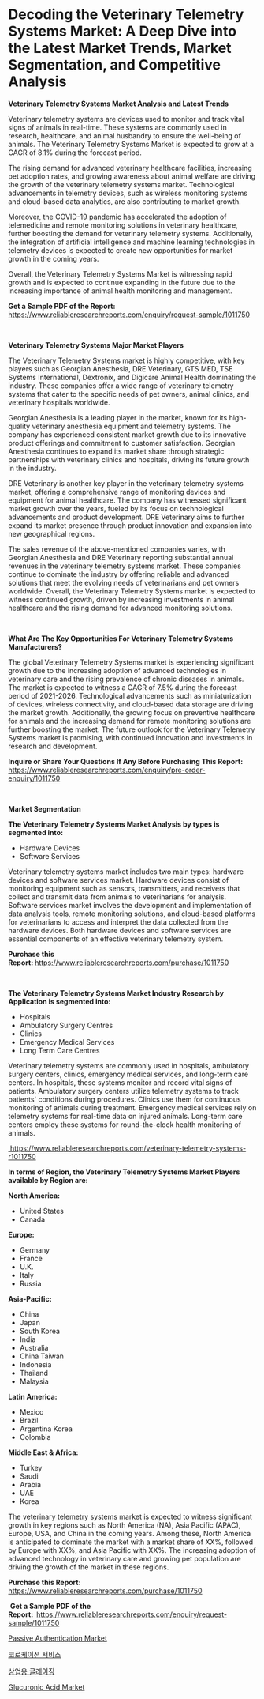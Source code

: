 <p><h1>Decoding the Veterinary Telemetry Systems Market: A Deep Dive into the Latest Market Trends, Market Segmentation, and Competitive Analysis</h1></p><p><strong>Veterinary Telemetry Systems Market Analysis and Latest Trends</strong></p>
<p><p>Veterinary telemetry systems are devices used to monitor and track vital signs of animals in real-time. These systems are commonly used in research, healthcare, and animal husbandry to ensure the well-being of animals. The Veterinary Telemetry Systems Market is expected to grow at a CAGR of 8.1% during the forecast period. </p><p>The rising demand for advanced veterinary healthcare facilities, increasing pet adoption rates, and growing awareness about animal welfare are driving the growth of the veterinary telemetry systems market. Technological advancements in telemetry devices, such as wireless monitoring systems and cloud-based data analytics, are also contributing to market growth.</p><p>Moreover, the COVID-19 pandemic has accelerated the adoption of telemedicine and remote monitoring solutions in veterinary healthcare, further boosting the demand for veterinary telemetry systems. Additionally, the integration of artificial intelligence and machine learning technologies in telemetry devices is expected to create new opportunities for market growth in the coming years.</p><p>Overall, the Veterinary Telemetry Systems Market is witnessing rapid growth and is expected to continue expanding in the future due to the increasing importance of animal health monitoring and management.</p></p>
<p><strong>Get a Sample PDF of the Report:&nbsp;</strong> <a href="https://www.reliableresearchreports.com/enquiry/request-sample/1011750">https://www.reliableresearchreports.com/enquiry/request-sample/1011750</a></p>
<p>&nbsp;</p>
<p><strong>Veterinary Telemetry Systems Major Market Players</strong></p>
<p><p>The Veterinary Telemetry Systems market is highly competitive, with key players such as Georgian Anesthesia, DRE Veterinary, GTS MED, TSE Systems International, Dextronix, and Digicare Animal Health dominating the industry. These companies offer a wide range of veterinary telemetry systems that cater to the specific needs of pet owners, animal clinics, and veterinary hospitals worldwide.</p><p>Georgian Anesthesia is a leading player in the market, known for its high-quality veterinary anesthesia equipment and telemetry systems. The company has experienced consistent market growth due to its innovative product offerings and commitment to customer satisfaction. Georgian Anesthesia continues to expand its market share through strategic partnerships with veterinary clinics and hospitals, driving its future growth in the industry.</p><p>DRE Veterinary is another key player in the veterinary telemetry systems market, offering a comprehensive range of monitoring devices and equipment for animal healthcare. The company has witnessed significant market growth over the years, fueled by its focus on technological advancements and product development. DRE Veterinary aims to further expand its market presence through product innovation and expansion into new geographical regions.</p><p>The sales revenue of the above-mentioned companies varies, with Georgian Anesthesia and DRE Veterinary reporting substantial annual revenues in the veterinary telemetry systems market. These companies continue to dominate the industry by offering reliable and advanced solutions that meet the evolving needs of veterinarians and pet owners worldwide. Overall, the Veterinary Telemetry Systems market is expected to witness continued growth, driven by increasing investments in animal healthcare and the rising demand for advanced monitoring solutions.</p></p>
<p>&nbsp;</p>
<p><strong>What Are The Key Opportunities For Veterinary Telemetry Systems Manufacturers?</strong></p>
<p><p>The global Veterinary Telemetry Systems market is experiencing significant growth due to the increasing adoption of advanced technologies in veterinary care and the rising prevalence of chronic diseases in animals. The market is expected to witness a CAGR of 7.5% during the forecast period of 2021-2026. Technological advancements such as miniaturization of devices, wireless connectivity, and cloud-based data storage are driving the market growth. Additionally, the growing focus on preventive healthcare for animals and the increasing demand for remote monitoring solutions are further boosting the market. The future outlook for the Veterinary Telemetry Systems market is promising, with continued innovation and investments in research and development.</p></p>
<p><strong>Inquire or Share Your Questions If Any Before Purchasing This Report:</strong> <a href="https://www.reliableresearchreports.com/enquiry/pre-order-enquiry/1011750">https://www.reliableresearchreports.com/enquiry/pre-order-enquiry/1011750</a></p>
<p>&nbsp;</p>
<p><strong>Market Segmentation</strong></p>
<p><strong>The Veterinary Telemetry Systems Market Analysis by types is segmented into:</strong></p>
<p><ul><li>Hardware Devices</li><li>Software Services</li></ul></p>
<p><p>Veterinary telemetry systems market includes two main types: hardware devices and software services market. Hardware devices consist of monitoring equipment such as sensors, transmitters, and receivers that collect and transmit data from animals to veterinarians for analysis. Software services market involves the development and implementation of data analysis tools, remote monitoring solutions, and cloud-based platforms for veterinarians to access and interpret the data collected from the hardware devices. Both hardware devices and software services are essential components of an effective veterinary telemetry system.</p></p>
<p><strong>Purchase this Report:&nbsp;</strong><a href="https://www.reliableresearchreports.com/purchase/1011750">https://www.reliableresearchreports.com/purchase/1011750</a></p>
<p>&nbsp;</p>
<p><strong>The Veterinary Telemetry Systems Market Industry Research by Application is segmented into:</strong></p>
<p><ul><li>Hospitals</li><li>Ambulatory Surgery Centres</li><li>Clinics</li><li>Emergency Medical Services</li><li>Long Term Care Centres</li></ul></p>
<p><p>Veterinary telemetry systems are commonly used in hospitals, ambulatory surgery centers, clinics, emergency medical services, and long-term care centers. In hospitals, these systems monitor and record vital signs of patients. Ambulatory surgery centers utilize telemetry systems to track patients' conditions during procedures. Clinics use them for continuous monitoring of animals during treatment. Emergency medical services rely on telemetry systems for real-time data on injured animals. Long-term care centers employ these systems for round-the-clock health monitoring of animals.</p></p>
<p><a href="https://www.reliableresearchreports.com/veterinary-telemetry-systems-r1011750">&nbsp;https://www.reliableresearchreports.com/veterinary-telemetry-systems-r1011750</a></p>
<p><strong>In terms of Region, the Veterinary Telemetry Systems Market Players available by Region are:</strong></p>
<p>
    <p> <strong> North America: </strong>
        <ul>
            <li>United States</li>
            <li>Canada</li>
        </ul>
        </p> 
    <p> <strong> Europe: </strong>
        <ul>
            <li>Germany</li>
            <li>France</li>
            <li>U.K.</li>
            <li>Italy</li>
            <li>Russia</li>
        </ul>
        </p> 
    <p> <strong> Asia-Pacific: </strong>
        <ul>
            <li>China</li>
            <li>Japan</li>
            <li>South Korea</li>
            <li>India</li>
            <li>Australia</li>
            <li>China Taiwan</li>
            <li>Indonesia</li>
            <li>Thailand</li>
            <li>Malaysia</li>
        </ul>
        </p> 
    <p> <strong> Latin America: </strong>
        <ul>
            <li>Mexico</li>
            <li>Brazil</li>
            <li>Argentina Korea</li>
            <li>Colombia</li>
        </ul>
        </p> 
    <p> <strong> Middle East & Africa: </strong>
        <ul>
            <li>Turkey</li>
            <li>Saudi</li>
            <li>Arabia</li>
            <li>UAE</li>
            <li>Korea</li>
        </ul>
    </p>
    </p>
<p><p>The veterinary telemetry systems market is expected to witness significant growth in key regions such as North America (NA), Asia Pacific (APAC), Europe, USA, and China in the coming years. Among these, North America is anticipated to dominate the market with a market share of XX%, followed by Europe with XX%, and Asia Pacific with XX%. The increasing adoption of advanced technology in veterinary care and growing pet population are driving the growth of the market in these regions.</p></p>
<p><strong>Purchase this Report: </strong><a href="https://www.reliableresearchreports.com/purchase/1011750">https://www.reliableresearchreports.com/purchase/1011750</a></p>
<p>&nbsp;<strong>Get a Sample PDF of the Report:&nbsp;&nbsp;</strong><a href="https://www.reliableresearchreports.com/enquiry/request-sample/1011750">https://www.reliableresearchreports.com/enquiry/request-sample/1011750</a></p>
<p><strong></strong></p>
<p><p><a href="https://www.linkedin.com/pulse/passive-authentication-market-share-evolution-growth-trends-2024-i51de">Passive Authentication Market</a></p><p><a href="https://github.com/bunxhcci35271755/Market-Research-Report-List-2/blob/main/524016452895.md">코로케이션 서비스</a></p><p><a href="https://github.com/fredrickeglers/Market-Research-Report-List-2/blob/main/534484152896.md">상업용 글레이징</a></p><p><a href="https://www.linkedin.com/pulse/glucuronic-acid-market-dynamics-2024-2031-also-its-905gc?trackingId=cLm%2Fhz6yQQu8%2Fb91VsUkgA%3D%3D">Glucuronic Acid Market</a></p></p>